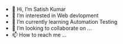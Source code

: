 - 👋 Hi, I’m Satish Kumar
- 👀 I’m interested in Web devlopment
- 🌱 I’m currently learning Automation Testing
- 💞️ I’m looking to collaborate on ...
- 📫 How to reach me ...

<!---
skumar986873/skumar986873 is a ✨ special ✨ repository because its `README.md` (this file) appears on your GitHub profile.
You can click the Preview link to take a look at your changes.
--->
